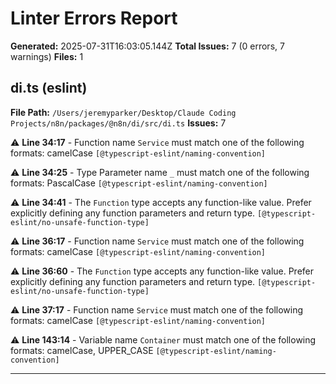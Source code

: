# Linter Errors Report

**Generated:** 2025-07-31T16:03:05.144Z
**Total Issues:** 7 (0 errors, 7 warnings)
**Files:** 1

## di.ts (eslint)

**File Path:** `/Users/jeremyparker/Desktop/Claude Coding Projects/n8n/packages/@n8n/di/src/di.ts`
**Issues:** 7

⚠️ **Line 34:17** - Function name `Service` must match one of the following formats: camelCase `[@typescript-eslint/naming-convention]`

⚠️ **Line 34:25** - Type Parameter name `_` must match one of the following formats: PascalCase `[@typescript-eslint/naming-convention]`

⚠️ **Line 34:41** - The `Function` type accepts any function-like value.
Prefer explicitly defining any function parameters and return type. `[@typescript-eslint/no-unsafe-function-type]`

⚠️ **Line 36:17** - Function name `Service` must match one of the following formats: camelCase `[@typescript-eslint/naming-convention]`

⚠️ **Line 36:60** - The `Function` type accepts any function-like value.
Prefer explicitly defining any function parameters and return type. `[@typescript-eslint/no-unsafe-function-type]`

⚠️ **Line 37:17** - Function name `Service` must match one of the following formats: camelCase `[@typescript-eslint/naming-convention]`

⚠️ **Line 143:14** - Variable name `Container` must match one of the following formats: camelCase, UPPER_CASE `[@typescript-eslint/naming-convention]`

---

